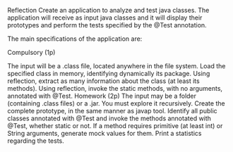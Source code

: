 Reflection
Create an application to analyze and test java classes.
The application will receive as input java classes and it will display their prototypes and perform the tests specified by the @Test annotation.

The main specifications of the application are:

Compulsory (1p)

The input will be a .class file, located anywhere in the file system.
Load the specified class in memory, identifying dynamically its package.
Using reflection, extract as many information about the class (at least its methods).
Using reflection, invoke the static methods, with no arguments, annotated with @Test.
Homework (2p)
The input may be a folder (containing .class files) or a .jar. You must explore it recursively.
Create the complete prototype, in the same manner as javap tool.
Identify all public classes annotated with @Test and invoke the methods annotated with @Test, whether static or not.
If a method requires primitive (at least int) or String arguments, generate mock values for them.
Print a statistics regarding the tests.
